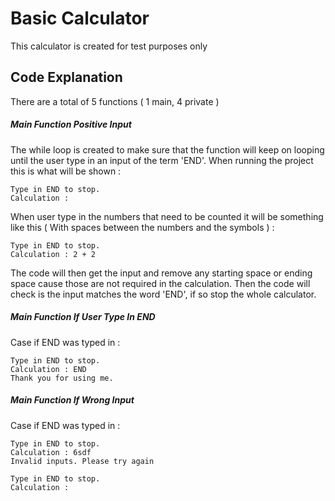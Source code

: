 # Basic Calculator
This calculator is created for test purposes only

## Code Explanation 
There are a total of 5 functions ( 1 main, 4 private )

##### Main Function Positive Input
The while loop is created to make sure that the function will keep on looping until the user type in an input of the term 'END'. 
When running the project this is what will be shown : 
```
Type in END to stop.
Calculation : 
```
When user type in the numbers that need to be counted it will be something like this ( With spaces between the numbers and the symbols ) :
```
Type in END to stop.
Calculation : 2 + 2
```
The code will then get the input and remove any starting space or ending space cause those are not required in the calculation.
Then the code will check is the input matches the word 'END', if so stop the whole calculator.

##### Main Function If User Type In END
Case if END was typed in : 
```
Type in END to stop.
Calculation : END
Thank you for using me.
```

##### Main Function If Wrong Input
Case if END was typed in : 
```
Type in END to stop.
Calculation : 6sdf
Invalid inputs. Please try again

Type in END to stop.
Calculation :
```
